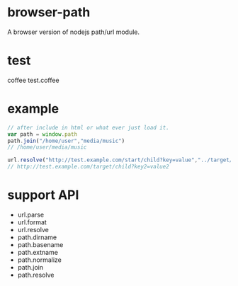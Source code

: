 # browser-path
 
A browser version of nodejs path/url module.

# test

coffee test.coffee


# example

```javascript
// after include in html or what ever just load it.
var path = window.path
path.join("/home/user","media/music") 
// /home/user/media/music

url.resolve("http://test.example.com/start/child?key=value","../target/child?key2=value2")
// http://test.example.com/target/child?key2=value2
```

# support API
* url.parse
* url.format
* url.resolve
* path.dirname
* path.basename
* path.extname
* path.normalize
* path.join
* path.resolve